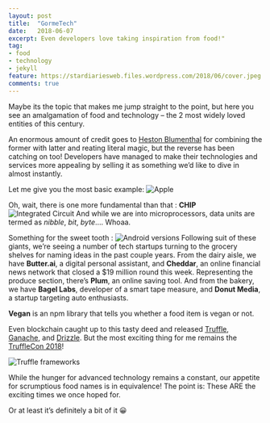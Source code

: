 ```yaml
---
layout: post
title:  "GormeTech"
date:   2018-06-07
excerpt: Even developers love taking inspiration from food!"
tag:
- food 
- technology
- jekyll
feature: https://stardiariesweb.files.wordpress.com/2018/06/cover.jpeg
comments: true
---
```


Maybe its the topic that makes me jump straight to the point, but here you see an amalgamation of food and technology – the 2 most widely loved entities of this century.

An enormous amount of credit goes to [Heston Blumenthal](http://www.thefatduck.co.uk/) for combining the former with latter and reating literal magic, but the reverse has been catching on too! Developers have managed to make their technologies and services more appealing by selling it as something we’d like to dive in almost instantly.

Let me give you the most basic example:
![](https://stardiariesweb.files.wordpress.com/2018/06/apple.jpeg "Apple")

Oh, wait, there is one more fundamental than that :
**CHIP**
![](https://stardiariesweb.files.wordpress.com/2018/06/chip.jpeg "Integrated Circuit")
And while we are into microprocessors, data units are termed as *nibble*, *bit*, *byte*…. Whoaa.

Something for the sweet tooth :
![](https://www.jsys.co/wp-content/uploads/2017/02/Android-Versions.jpg "Android versions")
Following suit of these giants, we’re seeing a number of tech startups turning to the grocery shelves for naming ideas in the past couple years. From the dairy aisle, we have **Butter.ai**, a digital personal assistant, and **Cheddar**, an online financial news network that closed a $19 million round this week. Representing the produce section, there’s **Plum**, an online saving tool. And from the bakery, we have **Bagel Labs**, developer of a smart tape measure, and **Donut Media**, a startup targeting auto enthusiasts.

**Vegan** is an npm library that tells you whether a food item is vegan or not.

Even blockchain caught up to this tasty deed and released [Truffle](http://truffleframework.com/), [Ganache](http://truffleframework.com/ganache/), and [Drizzle](http://truffleframework.com/docs/drizzle/getting-started). But the most exciting thing for me remains the [TruffleCon 2018](http://truffleframework.com/trufflecon2018)!

 ![](https://stardiariesweb.files.wordpress.com/2018/06/drizzle.png?w=131&h=185 "Truffle frameworks")

While the hunger for advanced technology remains a constant, our appetite for scrumptious food names is in equivalence! The point is: These ARE the exciting times we once hoped for.

Or at least it’s definitely a bit of it 😀